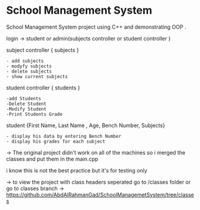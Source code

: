 # School Management System
School Management System project using C++ and demonstrating OOP .

login -> student or admin(subjects controller or student controller )

subject controller { subjects }

    - add subjects 
    - modyfy subjects 
    - delete subjects 
    - show current subjects
  
  student controller { students }

    -add Students
    -Delete Student
    -Modify Student
    -Print Students Grade

student {First Name, Last Name , Age, Bench Number, Subjects}
    
    - display his data by entering Bench Number
    - display his grades for each subject

-> The original project didn't work on all of the machines so i merged the classes and put them in the main.cpp

   i know this is not the best practice but it's for testing only 

-> to view the project with class headers seperated go to /classes folder or go to classes branch -> https://github.com/AbdAlRahmanGad/SchoolManagemetSystem/tree/classes
